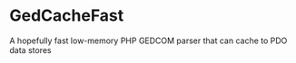 GedCacheFast
============

A hopefully fast low-memory PHP GEDCOM parser that can cache to PDO data stores
